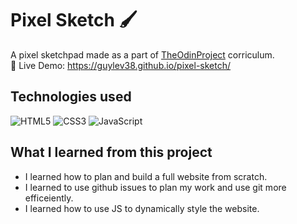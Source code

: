 # Pixel Sketch 🖌️
A pixel sketchpad made as a part of [TheOdinProject](https://www.theodinproject.com/) corriculum.  
:link: Live Demo: https://guylev38.github.io/pixel-sketch/

## Technologies used
![HTML5](https://img.shields.io/badge/html5-%23E34F26.svg?style=for-the-badge&logo=html5&logoColor=white)
![CSS3](https://img.shields.io/badge/css3-%231572B6.svg?style=for-the-badge&logo=css3&logoColor=white)
![JavaScript](https://img.shields.io/badge/javascript-%23323330.svg?style=for-the-badge&logo=javascript&logoColor=%23F7DF1E)

## What I learned from this project
- I learned how to plan and build a full website from scratch.
- I learned to use github issues to plan my work and use git more efficeiently.
- I learned how to use JS to dynamically style the website.
